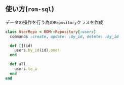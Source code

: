 
## 使い方(`rom-sql`)

データの操作を行う為の`Repository`クラスを作成

```ruby
class UserRepo < ROM::Repository[:users]
  commands :create, update: :by_id, delete: :by_id

  def [](id)
    users.by_id(id).one!
  end

  def all
    users.to_a
  end
end
```
